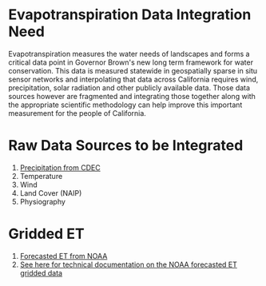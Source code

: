 # Evapotranspiration Data Integration Need
Evapotranspiration measures the water needs of landscapes and forms a critical data point in Governor Brown's new long term framework for water conservation.  This data is measured statewide in geospatially sparse in situ sensor networks and interpolating that data across California requires wind, precipitation, solar radiation and other publicly available data.  Those data sources however are fragmented and integrating those together along with the appropriate scientific methodology can help improve this important measurement for the people of California.

# Raw Data Sources to be Integrated
1. [Precipitation from CDEC](http://cdec.water.ca.gov/misc/RealPrecip.html)
2. Temperature
3. Wind
4. Land Cover (NAIP)
5. Physiography

# Gridded ET
1. [Forecasted ET from NOAA](http://www.wrh.noaa.gov/forecast/evap/FRET/FRET.php?wfo=sto)
2. [See here for technical documentation on the NOAA forecasted ET gridded data](https://www.google.com/url?q=http://ndfd.weather.gov/technical.htm&sa=D&ust=1483383177762000&usg=AFQjCNGG3mUFtYLThq6PzvMVS0Bui8tNlA)